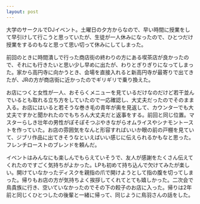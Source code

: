 ```yaml
---
layout: post
---
```


大学のサークルでDJイベント。土曜日の夕方からなので、早い時間に授業をして早引けして行こうと思っていたが、生徒が一人休みになったので、ひとつだけ授業をするのもなと思って思い切って休みにしてしまった。

前回のときに時間潰しで行った商店街の終わりの方にある喫茶店が良かったので、それにも行きたいと思い少し早めに出たが、わりとぎりぎりになってしまった。家から高円寺に向かうとき、会場を直接入れると新高円寺が最寄りで出てきたが、JRの方が商店街に近かったのでギリギリで乗り換えた。

お店につくと女性が一人、おそらくメニューを見ているだけなのだけど若干並んでいるとも取れる立ち方をしていたので一応確認し、大丈夫だったのでそのまま入る。お店にはいると若そうな巻き毛の青年が奥を見返して、カウンターでも大丈夫ですかと聞かれたのでもちろん大丈夫だと返事をする。前回と同じ位置。マスターらしき壮年の男性がぽそぽそつぶやきながらオムライスやシナモントーストを作っていた。お店の雰囲気をなんと形容すればいいか眼の前の戸棚を見ていて、ジブリ作品に出てきそうなといえばいい感じに伝えられるかもなと思った。フレンチローストのブレンドを頼んだ。

イベントはみんなにも楽しんでもらえていそうで、友人が感謝をたくさん伝えてくれたのですごく気持ちがよかった。LPも初めて持ち込んで欠けてみたが楽しい。開けていなかったディスクを親指の爪で開けようとして指の腹を切ってしまった。帰りもお店の方が気持ちよく挨拶してくれてとても嬉しかった。二次会で鳥貴族に行き、空いていなかったのでその下の餃子のお店に入った。帰りは2年前と同じくひとつしたの後輩と一緒に帰って、同じように鳥羽さんの話をした。